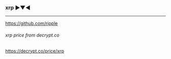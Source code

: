 ### xrp ▶▼◀
---
https://github.com/ripple

###### xrp price from decrypt.co
https://decrypt.co/price/xrp

```
```

```
```

```
```


